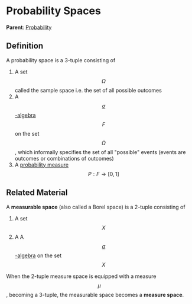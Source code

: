 # Probability Spaces

__Parent__: [Probability](../probability.md)

## Definition

A probability space is a 3-tuple consisting of

1. A set $$\Omega$$ called the sample space i.e. the set of all possible outcomes
2. A [$$\sigma$$-algebra](sigma_algebra.md) $$F$$ on the set $$\Omega$$, which informally specifies
   the set of all "possible" events (events are outcomes or combinations of outcomes)
3. A [probability measure](probability_measure.md) $$P: F \rightarrow [0, 1]$$


## Related Material

A __measurable space__ (also called a Borel space) is a 2-tuple consisting of

1. A set $$X$$
2. A A [$$\sigma$$-algebra](sigma_algebra.md) on the set $$X$$

When the 2-tuple measure space is equipped with a measure $$\mu$$, becoming a 3-tuple,
the measurable space becomes a __measure space__.